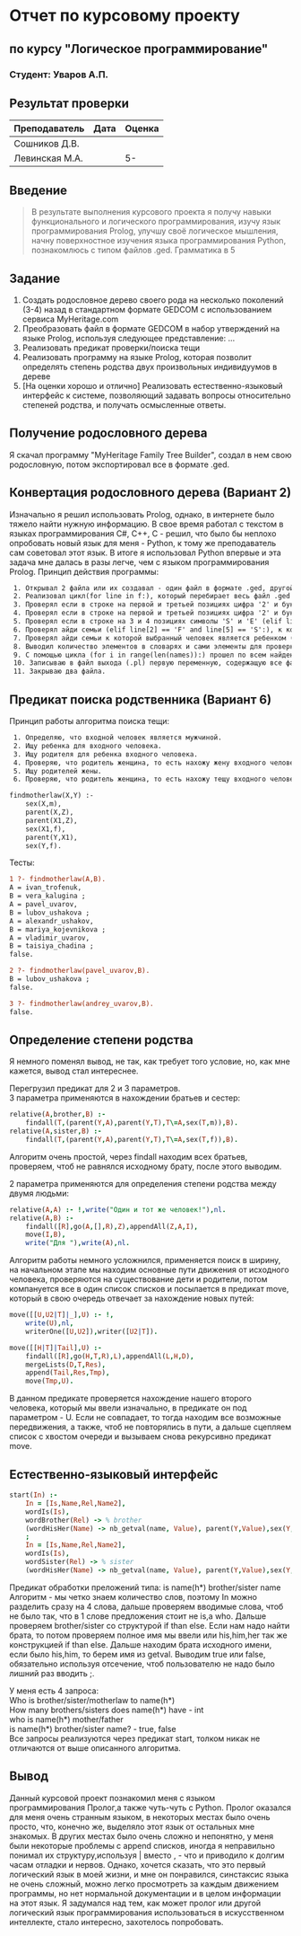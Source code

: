 # Отчет по курсовому проекту
## по курсу "Логическое программирование"

### Студент: Уваров А.П.

## Результат проверки

| Преподаватель     | Дата         |  Оценка       |
|-------------------|--------------|---------------|
| Сошников Д.В. |              |               |
| Левинская М.А.|              |      5-       |

>

## Введение

> В результате выполнения курсового проекта я получу навыки функционального и логического программирования, изучу язык программирования Prolog, улучшу своё логическое мышления, начну поверхностное изучения языка программирования Python, познакомлюсь с типом файлов .ged.
Грамматика в 5
## Задание

 1. Создать родословное дерево своего рода на несколько поколений (3-4) назад в стандартном формате GEDCOM с использованием сервиса MyHeritage.com 
 2. Преобразовать файл в формате GEDCOM в набор утверждений на языке Prolog, используя следующее представление: ...
 3. Реализовать предикат проверки/поиска тещи
 4. Реализовать программу на языке Prolog, которая позволит определять степень родства двух произвольных индивидуумов в дереве
 5. [На оценки хорошо и отлично] Реализовать естественно-языковый интерфейс к системе, позволяющий задавать вопросы относительно степеней родства, и получать осмысленные ответы. 

## Получение родословного дерева

Я скачал программу "MyHeritage Family Tree Builder", создал в нем свою родословную, потом экспортировал все в формате .ged.

## Конвертация родословного дерева (Вариант 2)

Изначально я решил использовать Prolog, однако, в интернете было тяжело найти нужную информацию. В свое время работал с текстом в языках программирования C#, C++, C - решил, что было бы неплохо опробовать новый язык для меня - Python, к тому же преподаватель сам советовал этот язык. В итоге я использовал Python впервые и эта задача мне далась в разы легче, чем с языком программирования Prolog.
Принцип действия программы:
```diff
 1. Открывал 2 файла или их создавал - один файл в формате .ged, другой .pl.
 2. Реализовал цикл(for line in f:), который перебирает весь файл .ged построчно.
 3. Проверял если в строке на первой и третьей позициях цифра '2' и буква 'G' (if line[0] == '2' and line[2] == 'G':), то это имя - записывал в словарь.
 4. Проверял если в строке на первой и третьей позициях цифра '2' и буква 'S' (elif line[0] == '2' and line[2] == 'S':), то это фамилия - добавлял символ '_' и фамилию в словарь.
 5. Проверял если в строке на 3 и 4 позициях символы 'S' и 'E' (elif line[2] == 'S' and line[3] == 'E':), то это пол - записывал в другой уже словарь.
 6. Проверял айди семьи (elif line[2] == 'F' and line[5] == 'S':), к которой принадлежит человек и добавлял айди в соответствующий словарь.
 7. Проверял айди семьи к которой выбранный человек является ребенком (elif line[2] == 'F' and line[5] == 'C':), потом добавлял айди в соответствующий словарь.
 8. Выводил количество элементов в словарях и сами элементы для проверки правильности выполнения.
 9. С помощью цикла (for i in range(len(names)):) прошел по всем найденным именам, собрал для каждого имени нужные данные и создал конечный факт типа (parent(parent,child)) и добавил созданный факт в переменную,в другую переменную добавил факт пола выбранного человека (sex(parent,m/f)).
 10. Записываю в файл выхода (.pl) первую переменную, содержащую все факты parent(), потом вторую, содержащую все факты sex().
 11. Закрываю два файла.
```

## Предикат поиска родственника (Вариант 6)

Принцип работы алгоритма поиска тещи:
```diff
 1. Определяю, что входной человек является мужчиной.
 2. Ищу ребенка для входного человека.
 3. Ищу родителя для ребенка входного человека.
 4. Проверяю, что родитель женщина, то есть нахожу жену входного человека.
 5. Ищу родителей жены.
 6. Проверяю, что родитель женщина, то есть нахожу тещу входного человека.
```

```diff
findmotherlaw(X,Y) :-
    sex(X,m), 
    parent(X,Z),
    parent(X1,Z),
    sex(X1,f),
    parent(Y,X1),
    sex(Y,f).
```

Тесты:
```diff
1 ?- findmotherlaw(A,B).
A = ivan_trofenuk,
B = vera_kalugina ;
A = pavel_uvarov,
B = lubov_ushakova ;
A = alexandr_ushakov,
B = mariya_kojevnikova ;
A = vladimir_uvarov,
B = taisiya_chadina ;
false.

2 ?- findmotherlaw(pavel_uvarov,B).
B = lubov_ushakova ;
false.

3 ?- findmotherlaw(andrey_uvarov,B).
false.
```

## Определение степени родства

Я немного поменял вывод, не так, как требует того условие, но, как мне кажется, вывод стал интереснее.

Перегрузил предикат для 2 и 3 параметров.   
3 параметра применяются в нахождении братьев и сестер:
```prolog
relative(A,brother,B) :- 
    findall(T,(parent(Y,A),parent(Y,T),T\=A,sex(T,m)),B).
relative(A,sister,B) :- 
    findall(T,(parent(Y,A),parent(Y,T),T\=A,sex(T,f)),B).
```
Алгоритм очень простой, через findall находим всех братьев, проверяем, чтоб не равнялся исходному брату, после этого выводим.

2 параметра применяются для определения степени родства между двумя людьми:
```prolog
relative(A,A) :- !,write("Один и тот же человек!"),nl.
relative(A,B) :-
    findall([R],go(A,[],R),Z),appendAll(Z,A,I),
    move(I,B),
    write("Для "),write(A),nl.
```
Алгоритм работы немного усложнился, применяется поиск в ширину, на начальном этапе мы находим основные пути движения от исходного человека,
проверяются на существование дети и родители, потом компануется все в один список списков и посылается в предикат move, который в свою очередь отвечает за нахождение новых путей:
```prolog
move([[U,U2|T]|_],U) :- !,
    write(U),nl,   
    writerOne([U,U2]),writer([U2|T]).

move([[H|T]|Tail],U) :-
    findall([R],go(H,T,R),L),appendAll(L,H,D),
    mergeLists(D,T,Res),
    append(Tail,Res,Tmp),
    move(Tmp,U).
```
В данном предикате проверяется нахождение нашего второго человека, который мы ввели изначально, в предикате он под параметром - U. Если не совпадает, то тогда находим все возможные передвижения, а также, чтоб не повторялись в пути, а дальше сцепляем список с хвостом очереди и вызываем снова рекурсивно предикат move.

## Естественно-языковый интерфейс
```prolog
start(In) :-
    In = [Is,Name,Rel,Name2],
    wordIs(Is),
    wordBrother(Rel) -> % brother
    (wordHisHer(Name) -> nb_getval(name, Value), parent(Y,Value),sex(Y,m),parent(Y,Name2),sex(Name2,m),!; In = [_,Name,_,Name2],parent(Y,Name),sex(Y,m),parent(Y,Name2),sex(Name2,m),!)
    ;
    In = [Is,Name,Rel,Name2],
    wordIs(Is),
    wordSister(Rel) -> % sister
    (wordHisHer(Name) -> nb_getval(name, Value), parent(Y,Value),sex(Y,m),parent(Y,Name2),sex(Name2,f),!; In = [_,Name,_,Name2],parent(Y,Name),sex(Y,m),parent(Y,Name2),sex(Name2,f),!).
```
Предикат обработки преложений типа: is name(h*) brother/sister name   
Алгоритм - мы четко знаем количество слов, поэтому In можно разделить сразу на 4 слова, дальше проверяем вводимые слова, чтоб не было так, что в 1 слове предложения стоит не is,а who. Дальше проверяем brother/sister со структурой if than else. Если нам надо найти брата, то потом проверяем полное имя мы ввели или his,him,her так же конструкцией if than else. Дальше находим брата исходного имени, если было his,him, то берем имя из getval. Выводим true или false, обязательно используя отсечение, чтоб пользователю не надо было лишний раз вводить ;.

У меня есть 4 запроса:    
Who is brother/sister/motherlaw to name(h*)   
How many brothers/sisters does name(h*) have - int    
who is name(h*) mother/father   
is name(h*) brother/sister name? - true, false   
Все запросы реализуются через предикат start, толком никак не отличаются от выше описанного алгоритма.

## Вывод
Данный курсовой проект познакомил меня с языком программирования Пролог,а также чуть-чуть с Python. Пролог оказался для меня очень странным языком, в некоторых местах было очень просто, что, конечно же, выделяло этот язык от остальных мне знакомых. В других местах было очень сложно и непонятно, у меня были некоторые проблемы с append списков, иногда я неправильно понимал их структуру,используя | вместо , - что и приводило к долгим часам отладки и нервов. Однако, хочется сказать, что это первый логический язык в моей жизни, и мне он понравился, синстаксис языка не очень сложный, можно легко просмотреть за каждым движением программы, но нет нормальной документации и в целом информации на этот язык. Я задумался над тем, как может пролог или другой логический язык программирования использоваться в искусственном интеллекте, стало интересно, захотелось попробовать.
